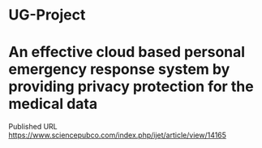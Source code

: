 # UG-Project
# An effective cloud based personal emergency response system by providing privacy protection for the medical data
Published URL
https://www.sciencepubco.com/index.php/ijet/article/view/14165
